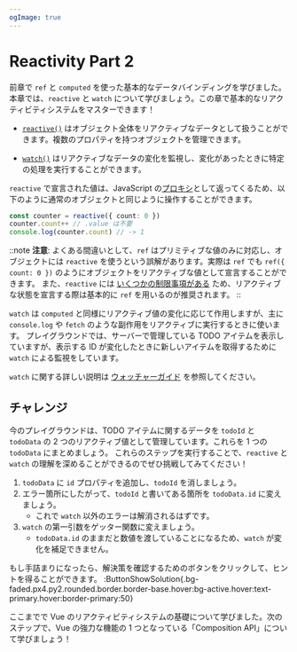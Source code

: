```yaml
---
ogImage: true
---
```


# Reactivity Part 2

前章で `ref` と `computed` を使った基本的なデータバインディングを学びました。本章では、`reactive` と `watch` について学びましょう。この章で基本的なリアクティビティシステムをマスターできます！

- [`reactive()`](https://ja.vuejs.org/api/reactivity-core#reactive) はオブジェクト全体をリアクティブなデータとして扱うことができます。複数のプロパティを持つオブジェクトを管理できます。

- [`watch()`](https://ja.vuejs.org/api/reactivity-core#watch) はリアクティブなデータの変化を監視し、変化があったときに特定の処理を実行することができます。

`reactive` で宣言された値は、JavaScript の[プロキシ](https://developer.mozilla.org/ja/docs/Web/JavaScript/Reference/Global_Objects/Proxy)として返ってくるため、以下のように通常のオブジェクトと同じように操作することができます。

```ts
const counter = reactive({ count: 0 })
counter.count++ // .value は不要
console.log(counter.count) // -> 1
```

::note
**注意**: よくある間違いとして、`ref` はプリミティブな値のみに対応し、オブジェクトには `reactive` を使うという誤解があります。実際は `ref` でも `ref({ count: 0 })` のようにオブジェクトをリアクティブな値として宣言することができます。
また、`reactive` には [いくつかの制限事項がある](https://ja.vuejs.org/guide/essentials/reactivity-fundamentals#limitations-of-reactive) ため、リアクティブな状態を宣言する際は基本的に `ref` を用いるのが推奨されます。
::

`watch` は `computed` と同様にリアクティブ値の変化に応じて作用しますが、主に `console.log` や `fetch` のような副作用をリアクティブに実行するときに使います。
プレイグラウンドでは、サーバーで管理している TODO アイテムを表示していますが、表示する ID が変化したときに新しいアイテムを取得するために `watch` による監視をしています。

`watch` に関する詳しい説明は [ウォッチャーガイド](https://ja.vuejs.org/guide/essentials/watchers) を参照してください。

## チャレンジ

今のプレイグラウンドは、TODO アイテムに関するデータを `todoId` と `todoData` の 2 つのリアクティブ値として管理しています。これらを 1 つの `todoData` にまとめましょう。
これらのステップを実行することで、`reactive` と `watch` の理解を深めることができるのでぜひ挑戦してみてください！

1. `todoData` に `id` プロパティを追加し、`todoId` を消しましょう。
2. エラー箇所にしたがって、`todoId` と書いてある箇所を `todoData.id` に変えましょう。
   - これで `watch` 以外のエラーは解消されるはずです。
3. `watch` の第一引数をゲッター関数に変えましょう。
   - `todoData.id` のままだと数値を渡していることになるため、`watch` が変化を補足できません。

もし手詰まりになったら、解決策を確認するためのボタンをクリックして、ヒントを得ることができます。
:ButtonShowSolution{.bg-faded.px4.py2.rounded.border.border-base.hover:bg-active.hover:text-primary.hover:border-primary:50}

ここまでで Vue のリアクティビティシステムの基礎について学びました。次のステップで、Vue の強力な機能の 1 つとなっている「Composition API」について学びましょう！

